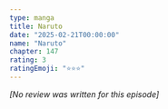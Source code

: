 ```yaml
---
type: manga
title: Naruto
date: "2025-02-21T00:00:00"
name: "Naruto"
chapter: 147
rating: 3
ratingEmoji: "⭐️⭐️⭐️"
---
```


_[No review was written for this episode]_